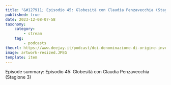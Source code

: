 ```yaml
---
title: "&#127911; Episodio 45: Globesità con Claudia Penzavecchia (Stagione 3)"
published: true
date: 2023-12-08-07-58
taxonomy:
    category:
        - stream
    tag:
        - podcasts
theurl: https://www.deejay.it/podcast/doi-denominazione-di-origine-inventata/stagione-1-di-doi-denominazione-di-origine-inventata/episodio-45-globesita-con-claudia-penzavecchia-stagione-3/
image: artwork-resized.JPEG
template: item
---
```


Episode summary: Episodio 45: Globesità con Claudia Penzavecchia (Stagione 3)

